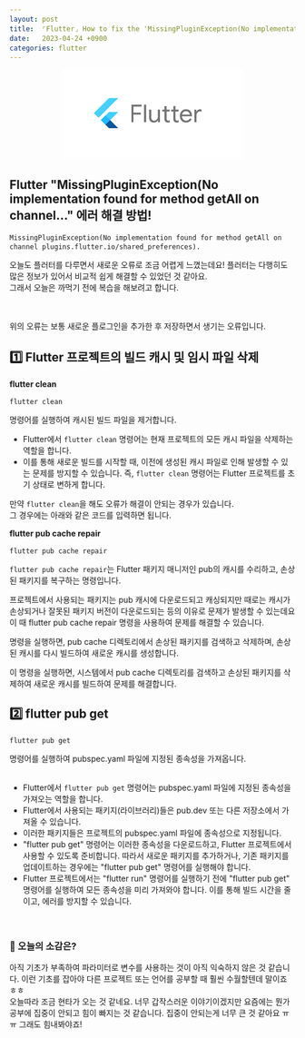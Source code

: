 ```yaml
---
layout: post
title:  ⌜Flutter⌟ How to fix the 'MissingPluginException(No implementation found for method getAll on channel...' error
date:   2023-04-24 +0900
categories: flutter
---
```


<!-- 똑같은 카테고리여서 post 8사진 그대로 가져왔음-->
<center>
  <img src="https://github.com/201960003/study_blog/blob/main/img/post8/flutter.png?raw=true" alt="main 사진">
</center>

## Flutter "MissingPluginException(No implementation found for method getAll on channel..." 에러 해결 방법!

```
MissingPluginException(No implementation found for method getAll on channel plugins.flutter.io/shared_preferences). 
```
오늘도 플러터를 다루면서 새로운 오류로 조금 어렵게 느꼈는데요! 플러터는 다행히도 많은 정보가 있어서 비교적 쉽게 해결할 수 있었던 것 같아요.<br>
그래서 오늘은 까먹기 전에 복습을 해보려고 합니다.
<br><br><br>

위의 오류는 보통 새로운 플로그인을 추가한 후 저장하면서 생기는 오류입니다.


## 1️⃣ Flutter 프로젝트의 빌드 캐시 및 임시 파일 삭제

__flutter clean__
```
flutter clean
```
명령어를 실행하여 캐시된 빌드 파일을 제거합니다.

* Flutter에서 `flutter clean` 명령어는 현재 프로젝트의 모든 캐시 파일을 삭제하는 역할을 합니다.
* 이를 통해 새로운 빌드를 시작할 때, 이전에 생성된 캐시 파일로 인해 발생할 수 있는 문제를 방지할 수 있습니다. 즉, `flutter clean` 명령어는 Flutter 프로젝트를 초기 상태로 변하게 합니다.


만약 `flutter clean`을 해도 오류가 해결이 안되는 경우가 있습니다.<br>
그 경우에는 아래와 같은 코드를 입력하면 됩니다.<br>


__flutter pub cache repair__
```
flutter pub cache repair
```

`flutter pub cache repair`는 Flutter 패키지 매니저인 pub의 캐시를 수리하고, 손상된 패키지를 복구하는 명령입니다.


프로젝트에서 사용되는 패키지는 pub 캐시에 다운로드되고 캐싱되지만 때로는 캐시가 손상되거나 잘못된 패키지 버전이 다운로드되는 등의 이유로 문제가 발생할 수 있는데요<br>
이 때 flutter pub cache repair 명령을 사용하여 문제를 해결할 수 있습니다.


명령을 실행하면, pub cache 디렉토리에서 손상된 패키지를 검색하고 삭제하며, 손상된 캐시를 다시 빌드하여 새로운 캐시를 생성합니다.


이 명령을 실행하면, 시스템에서 pub cache 디렉토리를 검색하고 손상된 패키지를 삭제하여 새로운 캐시를 빌드하여 문제를 해결합니다.

## 2️⃣ flutter pub get
```
flutter pub get
```

명령어를 실행하여 pubspec.yaml 파일에 지정된 종속성을 가져옵니다.
<br><br>

* Flutter에서 `flutter pub get` 명령어는 pubspec.yaml 파일에 지정된 종속성을 가져오는 역할을 합니다. 
* Flutter에서 사용되는 패키지(라이브러리)들은 pub.dev 또는 다른 저장소에서 가져올 수 있습니다.
* 이러한 패키지들은 프로젝트의 pubspec.yaml 파일에 종속성으로 지정됩니다. 
* "flutter pub get" 명령어는 이러한 종속성을 다운로드하고, Flutter 프로젝트에서 사용할 수 있도록 준비합니다. 따라서 새로운 패키지를 추가하거나, 기존 패키지를 업데이트하는 경우에는 "flutter pub get" 명령어를 실행해야 합니다. 
* Flutter 프로젝트에서는 "flutter run" 명령어를 실행하기 전에 "flutter pub get" 명령어를 실행하여 모든 종속성을 미리 가져와야 합니다. 이를 통해 빌드 시간을 줄이고, 에러를 방지할 수 있습니다.
<br><br><br>



### 🧐 오늘의 소감은?
아직 기초가 부족하여 파라미터로 변수를 사용하는 것이 아직 익숙하지 않은 것 같습니다. 이런 기초를 잡아야 다른 프로젝트 또는 언어를 공부할 때 훨씬 수월할텐데 말이죠 ㅎㅎ<br>
오늘따라 조금 현타가 오는 것 같네요. 너무 갑작스러운 이야기이겠지만 요즘에는 뭔가 공부에 집중이 안되고 힘이 빠지는 것 같습니다.
집중이 안되는게 너무 큰 것 같아요 ㅠㅠ 그래도 힘내봐야죠!

